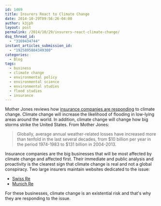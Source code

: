 ```yaml
---
id: 1469
title: Insurers React to Climate Change
date: 2014-10-29T09:56:26-04:00
author: k3jph
layout: post
permalink: /2014/10/29/insurers-react-climate-change/
dsq_thread_id:
  - "3169434744"
instant_articles_submission_id:
  - "1925895884349300"
categories:
  - Blog
tags:
  - business
  - climate change
  - environmental policy
  - environmental science
  - environmental studies
  - flood studies
  - insurance
---
```

Mother Jones reviews how [insurance companies are responding](http://www.motherjones.com/environment/2014/10/climate-insurance) to climate change. Climate change will increase the likelihood of flooding in low-lying areas around the world. In addition, climate change will change how big storms strike the United States. From Mother Jones:

> Globally, average annual weather-related losses have increased more than tenfold in the last several decades, from $10 billion per year in the period 1974-1983 to $131 billion in 2004-2013.

Insurance companies are the big businesses that will be most affected by climate change and affected first.  Their immediate and public analysis and proactivity is the clearest sign that climate change is real and not a global conspiracy.  Two large insurers maintain websites dedicated to the issue:

*   [Swiss Re](http://www.swissre.com/rethinking/climate_and_natural_disaster_risk/)
*   [Munich Re](http://www.munichre.com/en/group/focus/climate-change/index.html)

For these businesses, climate change is an existential risk and that's why they are responding to the issue.
